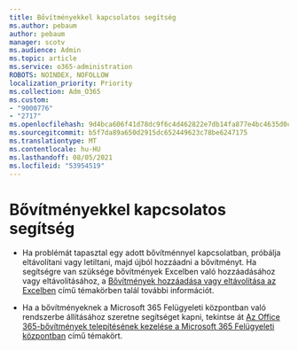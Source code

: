 ```yaml
---
title: Bővítményekkel kapcsolatos segítség
ms.author: pebaum
author: pebaum
manager: scotv
ms.audience: Admin
ms.topic: article
ms.service: o365-administration
ROBOTS: NOINDEX, NOFOLLOW
localization_priority: Priority
ms.collection: Adm_O365
ms.custom:
- "9000776"
- "2717"
ms.openlocfilehash: 9d4bca606f41d78dc9f6c4d462822e7db14fa877e4bc4635d0cfb05230541661
ms.sourcegitcommit: b5f7da89a650d2915dc652449623c78be6247175
ms.translationtype: MT
ms.contentlocale: hu-HU
ms.lasthandoff: 08/05/2021
ms.locfileid: "53954519"
---
```

# <a name="add-in-help"></a>Bővítményekkel kapcsolatos segítség

- Ha problémát tapasztal egy adott bővítménnyel kapcsolatban, próbálja eltávolítani vagy letiltani, majd újból hozzáadni a bővítményt. Ha segítségre van szüksége bővítmények Excelben való hozzáadásához vagy eltávolításához, a [Bővítmények hozzáadása vagy eltávolítása az Excelben](https://support.office.com/client/0af570c4-5cf3-4fa9-9b88-403625a0b460) című témakörben talál további információt.

- Ha a bővítményeknek a Microsoft 365 Felügyeleti központban való rendszerbe állításához szeretne segítséget kapni, tekintse át [Az Office 365-bővítmények telepítésének kezelése a Microsoft 365 Felügyeleti központban](https://docs.microsoft.com/microsoft-365/admin/manage/manage-deployment-of-add-ins) című témakört.
